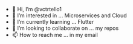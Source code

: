 - 👋 Hi, I’m @vctrtello1
- 👀 I’m interested in ... Microservices and Cloud
- 🌱 I’m currently learning ... Flutter
- 💞️ I’m looking to collaborate on ... my repos
- 📫 How to reach me ... in my email

<!---
vctrtello1/vctrtello1 is a ✨ special ✨ repository because its `README.md` (this file) appears on your GitHub profile.
You can click the Preview link to take a look at your changes.
--->
